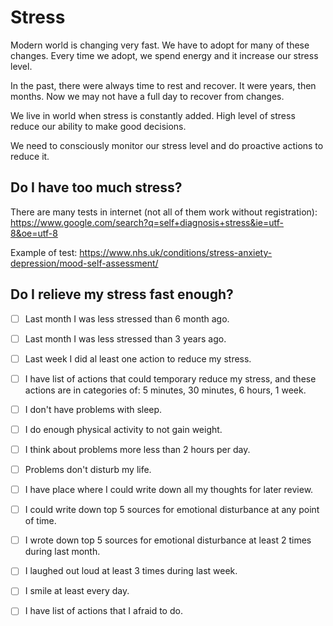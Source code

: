 # Stress

Modern world is changing very fast. We have to adopt for many of these changes. Every time we adopt, we spend energy and it increase our stress level.

In the past, there were always time to rest and recover. It were years, then months. Now we may not have a full day to recover from changes.   

We live in world when stress is constantly added. High level of stress reduce our ability to make good decisions. 

We need to consciously monitor our stress level and do proactive actions to reduce it.

## Do I have too much stress?  

There are many tests in internet (not all of them work without registration): https://www.google.com/search?q=self+diagnosis+stress&ie=utf-8&oe=utf-8

Example of test: 
https://www.nhs.uk/conditions/stress-anxiety-depression/mood-self-assessment/


 
## Do I relieve my stress fast enough?
 
 - [ ] Last month I was less stressed than 6 month ago.
 - [ ] Last month I was less stressed than 3 years ago.
 - [ ] Last week I did al least one action to reduce my stress.
 - [ ] I have list of actions that could temporary reduce my stress, and these actions are in categories of: 5 minutes, 30 minutes, 6 hours, 1 week.
 - [ ] I don't have problems with sleep.
 - [ ] I do enough physical activity to not gain weight.
 - [ ] I think about problems more less than 2 hours per day.
 - [ ] Problems don't disturb my life.
 - [ ] I have place where I could write down all my thoughts for later review. 
 - [ ] I could write down top 5 sources for emotional disturbance at any point of time.
 - [ ] I wrote down top 5 sources for emotional disturbance at least 2 times during last month.
 - [ ] I laughed out loud at least 3 times during last week.
 - [ ] I smile at least every day.
 - [ ] I have list of actions that I afraid to do. 
 
 